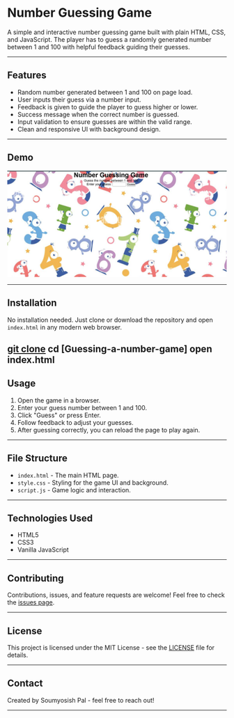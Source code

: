 # Number Guessing Game

A simple and interactive number guessing game built with plain HTML, CSS, and JavaScript. The player has to guess a randomly generated number between 1 and 100 with helpful feedback guiding their guesses.

---

## Features

- Random number generated between 1 and 100 on page load.
- User inputs their guess via a number input.
- Feedback is given to guide the player to guess higher or lower.
- Success message when the correct number is guessed.
- Input validation to ensure guesses are within the valid range.
- Clean and responsive UI with background design.

---

## Demo

![Game Screenshot](./Screenshot.png)

---

## Installation

No installation needed. Just clone or download the repository and open `index.html` in any modern web browser.

[git clone](https://github.com/Soumyosish/Guessing-a-number-game.git)
cd [Guessing-a-number-game]
open index.html
---

## Usage

1. Open the game in a browser.
2. Enter your guess number between 1 and 100.
3. Click "Guess" or press Enter.
4. Follow feedback to adjust your guesses.
5. After guessing correctly, you can reload the page to play again.

---

## File Structure

- `index.html` - The main HTML page.
- `style.css` - Styling for the game UI and background.
- `script.js` - Game logic and interaction.

---

## Technologies Used

- HTML5
- CSS3
- Vanilla JavaScript

---

## Contributing

Contributions, issues, and feature requests are welcome! Feel free to check the [issues page](#).

---

## License

This project is licensed under the MIT License - see the [LICENSE](LICENSE) file for details.

---

## Contact

Created by Soumyosish Pal - feel free to reach out!

---

